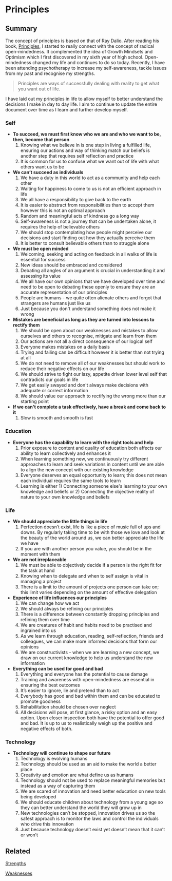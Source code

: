 # Principles

## Summary

The concept of principles is based on that of Ray Dalio. After reading his book, [Principles](https://www.principles.com/), I started to really connect with the concept of radical open-mindedness. It complemented the idea of Growth Mindsets and Optimism which I first discovered in my sixth year of high school. Open-mindedness changed my life and continues to do so today. Recently, I have been attending psychotherapy to increase my self-awareness, tackle issues from my past and recognise my strengths.

> Principles are ways of successfully dealing with reality to get what you want out of life.

I have laid out my principles in life to allow myself to better understand the decisions I make in day to day life. I aim to continue to update the entire document over time as I learn and further develop myself.

### Self

- **To succeed, we must first know who we are and who we want to be, then, become that person**
    1. Knowing what we believe in is one step in living a fulfilled life, ensuring our actions and way of thinking match our beliefs is another step that requires self reflection and practice
    2. It is common for us to confuse what we want out of life with what others want us to be
- **We can’t succeed as individuals**
    1. We have a duty in this world to act as a community and help each other
    2. Waiting for happiness to come to us is not an efficient approach in life
    3. We all have a responsibility to give back to the earth
    4. It is easier to abstract from responsibilities than to accept them however this is not an optimal approach
    5. Random and meaningful acts of kindness go a long way
    6. Self-awareness is not a journey that can be undertaken alone, it requires the help of believable others
    7. We should stop contemplating how people might perceive our decisions and start finding out how they actually perceive them
    8. It is better to consult believable others than to struggle alone
- **We must be open minded**
    1. Welcoming, seeking and acting on feedback in all walks of life is essential for success
    2. New ideas should be embraced and considered
    3. Debating all angles of an argument is crucial in understanding it and assessing its value
    4. We all have our own opinions that we have developed over time and need to be open to debating these openly to ensure they are an accurate representation of our principles
    5. People are humans - we quite often alienate others and forgot that strangers are humans just like us
    6. Just because you don't understand something does not make it wrong
- **Mistakes are beneficial as long as they are turned into lessons to rectify them**
    1. We should be open about our weaknesses and mistakes to allow ourselves and others to recognise, mitigate and learn from them
    2. Our actions are not all a direct consequence of our logical self
    3. Everyone makes mistakes on a daily basis
    4. Trying and failing can be difficult however it is better than not trying at all
    5. We do not need to remove all of our weaknesses but should work to reduce their negative effects on our life
    6. We should strive to fight our lazy, appetite driven lower level self that contradicts our goals in life
    7. We get easily swayed and don't always make decisions with adequate or correct information
    8. We should value our approach to rectifying the wrong more than our starting point
- **If we can't complete a task effectively, have a break and come back to it**
    1. Slow is smooth and smooth is fast

### Education

- **Everyone has the capability to learn with the right tools and help**
    1. Prior exposure to content and quality of education both affects our ability to learn collectively and enhances it
    2. When learning something new, we continuously try different approaches to learn and seek variations in content until we are able to align the new concept with our existing knowledge
    3. Everyone deserves an equal opportunity to learn; this does not mean each individual requires the same tools to learn
    4. Learning is either 1) Connecting someone else's learning to your own knowledge and beliefs or 2) Connecting the objective reality of nature to your own knowledge and beliefs

### Life

- **We should appreciate the little things in life**
    1. Perfection doesn’t exist, life is like a piece of music full of ups and downs. By regularly taking time to be with those we love and look at the beauty of the world around us, we can better appreciate the life we have
    2. If you are with another person you value, you should be in the moment with them
- **We are not irreplaceable**
    1. We must be able to objectively decide if a person is the right fit for the task at hand
    2. Knowing when to delegate and when to self assign is vital in managing a project
    3. There is a limit to the amount of projects one person can take on; this limit varies depending on the amount of effective delegation
- **Experience of life influences our principles**
    1. We can change how we act
    2. We should always be refining our principles
    3. There is a difference between constantly dropping principles and refining them over time
    4. We are creatures of habit and habits need to be practised and ingrained into us
    5. As we learn through education, reading, self-reflection, friends and colleagues, we can make more informed decisions that form our opinions
    6. We are constructivists - when we are learning a new concept, we draw on our current knowledge to help us understand the new information
- **Everything can be used for good and bad**
    1. Everything and everyone has the potential to cause damage
    2. Training and awareness with open-mindedness are essential in ensuring the best outcomes
    3. It’s easier to ignore, lie and pretend than to act
    4. Everybody has good and bad within them and can be educated to promote goodness
    5. Rehabilitation should be chosen over neglect
    6. All decisions will pose, at first glance, a risky option and an easy option. Upon closer inspection both have the potential to offer good and bad. It is up to us to realistically weigh up the positive and negative effects of both.

### Technology

- **Technology will continue to shape our future**
    1. Technology is evolving humans
    2. Technology should be used as an aid to make the world a better place
    3. Creativity and emotion are what define us as humans
    4. Technology should not be used to replace meaningful memories but instead as a way of capturing them
    5. We are scared of innovation and need better education on new tools being developed
    6. We should educate children about technology from a young age so they can better understand the world they will grow up in
    7. New technologies can’t be stopped, innovation drives us so the safest approach is to monitor the laws and control the individuals who drive this innovation
    8. Just because technology doesn’t exist yet doesn’t mean that it can’t or won’t

## Related

[Strengths](https://www.notion.so/Strengths-61d58cb8dc224e7abd224be62bf87ca4) 

[Weaknesses](https://www.notion.so/Weaknesses-8ad370d2d3f441caa4ef2a5294299407)